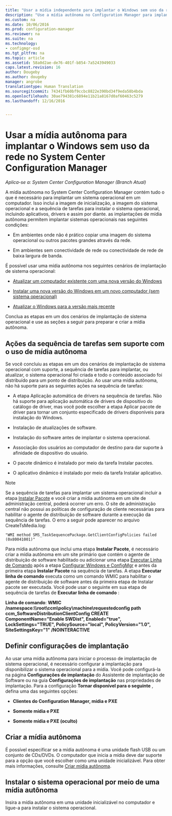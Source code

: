 ```yaml
---
title: "Usar a mídia independente para implantar o Windows sem uso da rede | Microsoft Docs"
description: "Use a mídia autônoma no Configuration Manager para implantar sistemas operacionais em que a largura de banda é limitada ou como uma opção para atualizar, instalar ou atualizar computadores."
ms.custom: na
ms.date: 10/06/2016
ms.prod: configuration-manager
ms.reviewer: na
ms.suite: na
ms.technology:
- configmgr-osd
ms.tgt_pltfrm: na
ms.topic: article
ms.assetid: 58a0d2ae-de76-401f-b854-7a5243949033
caps.latest.revision: 16
author: Dougeby
ms.author: dougeby
manager: angrobe
translationtype: Human Translation
ms.sourcegitcommit: 74341fb60bf9ccbc8822e390bd34f9eda58b4bda
ms.openlocfilehash: 30ae794381c6894e11b21a8167d0af60463c5279
ms.lasthandoff: 12/16/2016


---
```

# <a name="use-stand-alone-media-to-deploy-windows-without-using-the-network-in-system-center-configuration-manager"></a>Usar a mídia autônoma para implantar o Windows sem uso da rede no System Center Configuration Manager

*Aplica-se a: System Center Configuration Manager (Branch Atual)*

A mídia autônoma no System Center Configuration Manager contém tudo o que é necessário para implantar um sistema operacional em um computador. Isso inclui a imagem de inicialização, a imagem do sistema operacional e a sequência de tarefas para instalar o sistema operacional, incluindo aplicativos, drivers e assim por diante. as implantações de mídia autônoma permitem implantar sistemas operacionais nas seguintes condições:  

-   Em ambientes onde não é prático copiar uma imagem do sistema operacional ou outros pacotes grandes através da rede.  

-   Em ambientes sem conectividade de rede ou conectividade de rede de baixa largura de banda.  

É possível usar uma mídia autônoma nos seguintes cenários de implantação de sistema operacional:  

-   [Atualizar um computador existente com uma nova versão do Windows](refresh-an-existing-computer-with-a-new-version-of-windows.md)  

-   [Instalar uma nova versão do Windows em um novo computador (sem sistema operacional)](install-new-windows-version-new-computer-bare-metal.md)  

-   [Atualizar o Windows para a versão mais recente](upgrade-windows-to-the-latest-version.md)  

 Conclua as etapas em um dos cenários de implantação de sistema operacional e use as seções a seguir para preparar e criar a mídia autônoma.  

## <a name="task-sequence-actions-not-supported-when-using-stand-alone-media"></a>Ações da sequência de tarefas sem suporte com o uso de mídia autônoma  
 Se você concluiu as etapas em um dos cenários de implantação de sistema operacional com suporte, a sequência de tarefas para implantar, ou atualizar, o sistema operacional foi criada e todo o conteúdo associado foi distribuído para um ponto de distribuição. Ao usar uma mídia autônoma, não há suporte para as seguintes ações na sequência de tarefas:  

-   A etapa Aplicação automática de drivers na sequência de tarefas. Não há suporte para aplicação automática de drivers de dispositivo do catálogo de driver, mas você pode escolher a etapa Aplicar pacote de driver para tornar um conjunto especificado de drivers disponíveis para instalação do Windows.  

-   Instalação de atualizações de software.  

-   Instalação do software antes de implantar o sistema operacional.  

-   Associação dos usuários ao computador de destino para dar suporte à afinidade de dispositivo do usuário.  

-   O pacote dinâmico é instalado por meio da tarefa Instalar pacotes.  

-   O aplicativo dinâmico é instalado por meio da tarefa Instalar aplicativo.  

> [!NOTE]  
>  Se a sequência de tarefas para implantar um sistema operacional incluir a etapa [Instalar Pacote](../understand/task-sequence-steps.md#BKMK_InstallPackage) e você criar a mídia autônoma em um site de administração central, poderá ocorrer um erro. O site de administração central não possui as políticas de configuração de cliente necessárias para habilitar o agente de distribuição de software durante a execução da sequência de tarefas. O erro a seguir pode aparecer no arquivo CreateTsMedia.log:  
>   
>  `"WMI method SMS_TaskSequencePackage.GetClientConfigPolicies failed (0x80041001)"`
>   
>  Para mídia autônoma que inclui uma etapa **Instalar Pacote**, é necessário criar a mídia autônoma em um site primário que contém o agente de distribuição de software habilitado ou adicionar uma etapa [Executar Linha de Comando](../understand/task-sequence-steps.md#BKMK_RunCommandLine) após a etapa [Configurar Windows e ConfigMgr](../understand/task-sequence-steps.md#BKMK_SetupWindowsandConfigMgr) e antes da primeira etapa **Instalar Pacote** na sequência de tarefas. A etapa **Executar linha de comando** executa como um comando WMIC para habilitar o agente de distribuição de software antes da primeira etapa de Instalar pacote ser executada. Você pode usar o seguinte em sua etapa de sequência de tarefas de **Executar linha de comando** :  
>   
>  **Linha de comando**: **WMIC /namespace:\\\root\ccm\policy\machine\requestedconfig path ccm_SoftwareDistributionClientConfig CREATE ComponentName="Enable SWDist", Enabled="true", LockSettings="TRUE", PolicySource="local", PolicyVersion="1.0", SiteSettingsKey="1" /NOINTERACTIVE**  

## <a name="configure-deployment-settings"></a>Definir configurações de implantação  
 Ao usar uma mídia autônoma para iniciar o processo de implantação de sistema operacional, é necessário configurar a implantação para disponibilizar o sistema operacional para a mídia. Você pode configurá-la na página **Configurações de implantação** do Assistente de implantação de Software ou na guia **Configurações de implantação** nas propriedades de implantação.  Para a configuração **Tornar disponível para o seguinte** , defina uma das seguintes opções:  

-   **Clientes do Configuration Manager, mídia e PXE**  

-   **Somente mídia e PXE**  

-   **Somente mídia e PXE (oculto)**  

## <a name="create-the-stand-alone-media"></a>Criar a mídia autônoma  
 É possível especificar se a mídia autônoma é uma unidade flash USB ou um conjunto de CDs/DVDs. O computador que inicia a mídia deve dar suporte para a opção que você escolher como uma unidade inicializável. Para obter mais informações, consulte [Criar mídia autônoma](create-stand-alone-media.md).  

## <a name="install-the-operating-system-from-stand-alone-media"></a>Instalar o sistema operacional por meio de uma mídia autônoma  
 Insira a mídia autônoma em uma unidade inicializável no computador e ligue-a para instalar o sistema operacional.  

